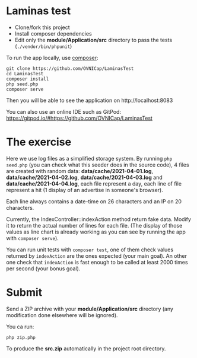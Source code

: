# Laminas test

- Clone/fork this project
- Install composer dependencies
- Edit only the **module/Application/src** directory to pass the tests (`./vendor/bin/phpunit`)

To run the app locally, use [composer](https://getcomposer.org/):

```shell
git clone https://github.com/OVNICap/LaminasTest
cd LaminasTest
composer install
php seed.php
composer serve
```

Then you will be able to see the application on http://localhost:8083

You can also use an online IDE such as GitPod:
https://gitpod.io/#https://github.com/OVNICap/LaminasTest

# The exercise

Here we use log files as a simplified storage system. By running `php seed.php` (you can check what this seeder does in the source code), 4 files are created with random data: **data/cache/2021-04-01.log**, **data/cache/2021-04-02.log**, **data/cache/2021-04-03.log** and **data/cache/2021-04-04.log**, each file represent a day, each line of file represent a hit (1 display of an advertise in someone's browser).

Each line always contains a date-time on 26 characters and an IP on 20 characters.

Currently, the IndexController::indexAction method return fake data. Modify it to return the actual number of lines for each file. (The display of those values as line chart is already working as you can see by running the app with `composer serve`).

You can run unit tests with `composer test`, one of them check values returned by `indexAction` are the ones expected (your main goal). An other one check that `indexAction` is fast enough to be called at least 2000 times per second (your bonus goal).

# Submit

Send a ZIP archive with your **module/Application/src** directory (any modification done elsewhere will be ignored).

You ca run:
```
php zip.php
```

To produce the **src.zip** automatically in the project root directory.
